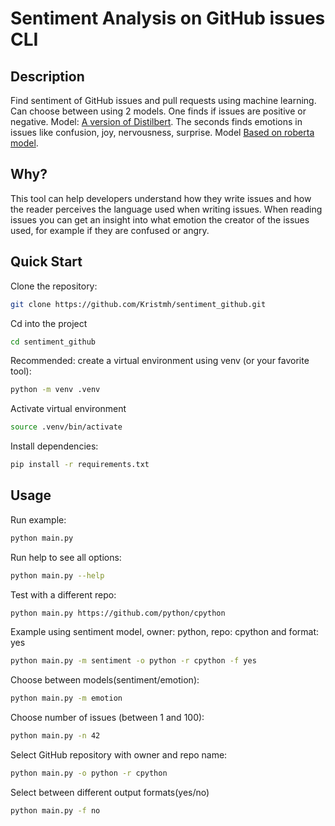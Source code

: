 # Sentiment Analysis on GitHub issues CLI

## Description

Find sentiment of GitHub issues and pull requests using machine learning.
Can choose between using 2 models.
One finds if issues are positive or negative. Model: [A version of Distilbert](https://huggingface.co/distilbert-base-uncased-finetuned-sst-2-english).
The seconds finds emotions in issues like confusion, joy, nervousness, surprise. Model [Based on roberta model](https://huggingface.co/SamLowe/roberta-base-go_emotions).

## Why?

This tool can help developers understand how they write issues and how the reader perceives the language used when writing issues.
When reading issues you can get an insight into what emotion the creator of the issues used, for example if they are confused or angry.

## Quick Start

Clone the repository:

```bash
git clone https://github.com/Kristmh/sentiment_github.git
```

Cd into the project

```bash
cd sentiment_github
```

Recommended: create a virtual environment using venv (or your favorite tool):

```bash
python -m venv .venv
```

Activate virtual environment

```bash
source .venv/bin/activate
```

Install dependencies:

```bash
pip install -r requirements.txt
```

## Usage

Run example:

```bash
python main.py
```

Run help to see all options:

```bash
python main.py --help
```

Test with a different repo:

```bash
python main.py https://github.com/python/cpython
```

Example using sentiment model, owner: python, repo: cpython and format: yes

```bash
python main.py -m sentiment -o python -r cpython -f yes
```

Choose between models(sentiment/emotion):

```bash
python main.py -m emotion
```

Choose number of issues (between 1 and 100):

```bash
python main.py -n 42
```

Select GitHub repository with owner and repo name:

```bash
python main.py -o python -r cpython
```

Select between different output formats(yes/no)

```bash
python main.py -f no
```
